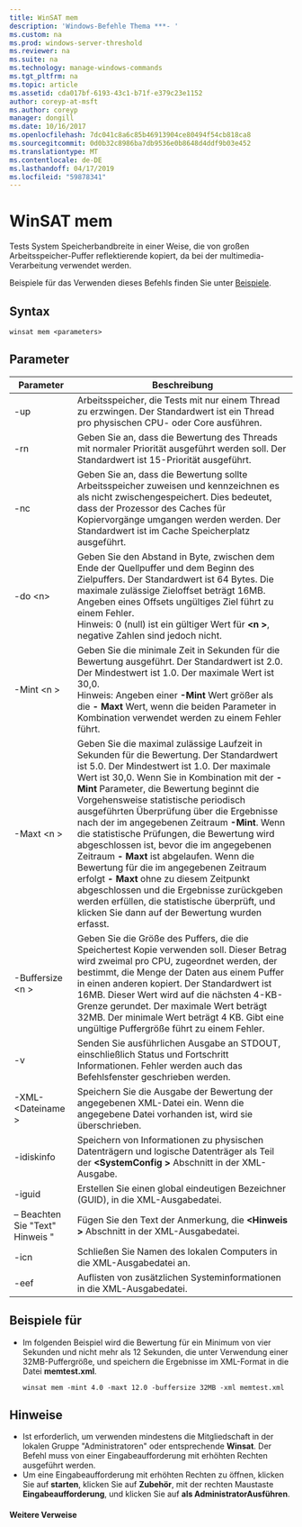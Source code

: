 ```yaml
---
title: WinSAT mem
description: 'Windows-Befehle Thema ***- '
ms.custom: na
ms.prod: windows-server-threshold
ms.reviewer: na
ms.suite: na
ms.technology: manage-windows-commands
ms.tgt_pltfrm: na
ms.topic: article
ms.assetid: cda017bf-6193-43c1-b71f-e379c23e1152
author: coreyp-at-msft
ms.author: coreyp
manager: dongill
ms.date: 10/16/2017
ms.openlocfilehash: 7dc041c8a6c85b46913904ce80494f54cb818ca8
ms.sourcegitcommit: 0d0b32c8986ba7db9536e0b8648d4ddf9b03e452
ms.translationtype: MT
ms.contentlocale: de-DE
ms.lasthandoff: 04/17/2019
ms.locfileid: "59878341"
---
```

# <a name="winsat-mem"></a>WinSAT mem



Tests System Speicherbandbreite in einer Weise, die von großen Arbeitsspeicher-Puffer reflektierende kopiert, da bei der multimedia-Verarbeitung verwendet werden.

Beispiele für das Verwenden dieses Befehls finden Sie unter [Beispiele](#BKMK_examples).

## <a name="syntax"></a>Syntax

```
winsat mem <parameters>
```

## <a name="parameters"></a>Parameter

|Parameter|Beschreibung|
|---------|-----------|
|-up|Arbeitsspeicher, die Tests mit nur einem Thread zu erzwingen. Der Standardwert ist ein Thread pro physischen CPU- oder Core ausführen.|
|-rn|Geben Sie an, dass die Bewertung des Threads mit normaler Priorität ausgeführt werden soll. Der Standardwert ist 15-Priorität ausgeführt.|
|-nc|Geben Sie an, dass die Bewertung sollte Arbeitsspeicher zuweisen und kennzeichnen es als nicht zwischengespeichert. Dies bedeutet, dass der Prozessor des Caches für Kopiervorgänge umgangen werden werden. Der Standardwert ist im Cache Speicherplatz ausgeführt.|
|-do \<n>|Geben Sie den Abstand in Byte, zwischen dem Ende der Quellpuffer und dem Beginn des Zielpuffers. Der Standardwert ist 64 Bytes. Die maximale zulässige Zieloffset beträgt 16MB. Angeben eines Offsets ungültiges Ziel führt zu einem Fehler.</br>Hinweis: 0 (null) ist ein gültiger Wert für  **\<n >**, negative Zahlen sind jedoch nicht.|
|-Mint \<n >|Geben Sie die minimale Zeit in Sekunden für die Bewertung ausgeführt. Der Standardwert ist 2.0. Der Mindestwert ist 1.0. Der maximale Wert ist 30,0.</br>Hinweis: Angeben einer **-Mint** Wert größer als die **- Maxt** Wert, wenn die beiden Parameter in Kombination verwendet werden zu einem Fehler führt.|
|-Maxt \<n >|Geben Sie die maximal zulässige Laufzeit in Sekunden für die Bewertung. Der Standardwert ist 5.0. Der Mindestwert ist 1.0. Der maximale Wert ist 30,0. Wenn Sie in Kombination mit der **-Mint** Parameter, die Bewertung beginnt die Vorgehensweise statistische periodisch ausgeführten Überprüfung über die Ergebnisse nach der im angegebenen Zeitraum **-Mint**. Wenn die statistische Prüfungen, die Bewertung wird abgeschlossen ist, bevor die im angegebenen Zeitraum **- Maxt** ist abgelaufen. Wenn die Bewertung für die im angegebenen Zeitraum erfolgt **- Maxt** ohne zu diesem Zeitpunkt abgeschlossen und die Ergebnisse zurückgeben werden erfüllen, die statistische überprüft, und klicken Sie dann auf der Bewertung wurden erfasst.|
|-Buffersize \<n >|Geben Sie die Größe des Puffers, die die Speichertest Kopie verwenden soll. Dieser Betrag wird zweimal pro CPU, zugeordnet werden, der bestimmt, die Menge der Daten aus einem Puffer in einen anderen kopiert. Der Standardwert ist 16MB. Dieser Wert wird auf die nächsten 4-KB-Grenze gerundet. Der maximale Wert beträgt 32MB. Der minimale Wert beträgt 4 KB. Gibt eine ungültige Puffergröße führt zu einem Fehler.|
|-v|Senden Sie ausführlichen Ausgabe an STDOUT, einschließlich Status und Fortschritt Informationen. Fehler werden auch das Befehlsfenster geschrieben werden.|
|-XML- \<Dateiname >|Speichern Sie die Ausgabe der Bewertung der angegebenen XML-Datei ein. Wenn die angegebene Datei vorhanden ist, wird sie überschrieben.|
|-idiskinfo|Speichern von Informationen zu physischen Datenträgern und logische Datenträger als Teil der  **\<SystemConfig >** Abschnitt in der XML-Ausgabe.|
|-iguid|Erstellen Sie einen global eindeutigen Bezeichner (GUID), in die XML-Ausgabedatei.|
|– Beachten Sie "Text" Hinweis "|Fügen Sie den Text der Anmerkung, die  **\<Hinweis >** Abschnitt in der XML-Ausgabedatei.|
|-icn|Schließen Sie Namen des lokalen Computers in die XML-Ausgabedatei an.|
|-eef|Auflisten von zusätzlichen Systeminformationen in die XML-Ausgabedatei.|

## <a name="BKMK_examples"></a>Beispiele für

-   Im folgenden Beispiel wird die Bewertung für ein Minimum von vier Sekunden und nicht mehr als 12 Sekunden, die unter Verwendung einer 32MB-Puffergröße, und speichern die Ergebnisse im XML-Format in die Datei **memtest.xml**.  
    ```
    winsat mem -mint 4.0 -maxt 12.0 -buffersize 32MB -xml memtest.xml
    ```

## <a name="remarks"></a>Hinweise

-   Ist erforderlich, um verwenden mindestens die Mitgliedschaft in der lokalen Gruppe "Administratoren" oder entsprechende **Winsat**. Der Befehl muss von einer Eingabeaufforderung mit erhöhten Rechten ausgeführt werden.
-   Um eine Eingabeaufforderung mit erhöhten Rechten zu öffnen, klicken Sie auf **starten**, klicken Sie auf **Zubehör**, mit der rechten Maustaste **Eingabeaufforderung**, und klicken Sie auf **als AdministratorAusführen**.

#### <a name="additional-references"></a>Weitere Verweise

